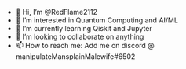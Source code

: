 - 👋 Hi, I’m @RedFlame2112
- 👀 I’m interested in Quantum Computing and AI/ML
- 🌱 I’m currently learning Qiskit and Jupyter
- 💞️ I’m looking to collaborate on anything
- 📫 How to reach me: Add me on discord @ manipulateMansplainMalewife#6502

<!---
RedFlame2112/RedFlame2112 is a ✨ special ✨ repository because its `README.md` (this file) appears on your GitHub profile.
You can click the Preview link to take a look at your changes.
--->
